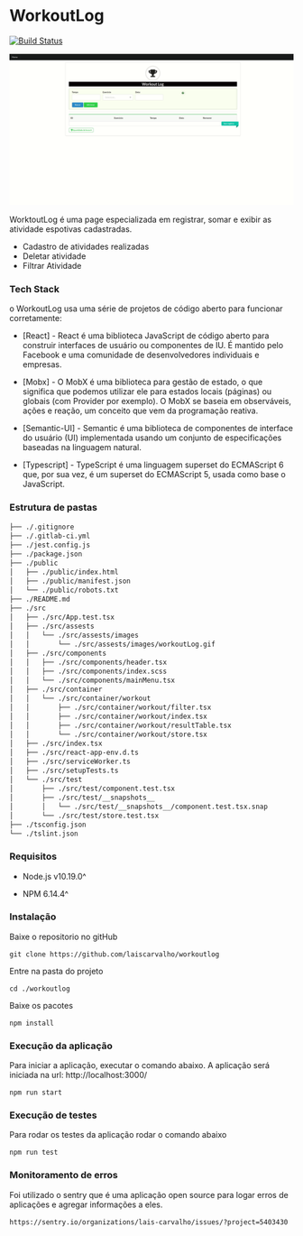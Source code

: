 # WorkoutLog

[![Build Status](https://github.com/laiscarvalho/workoutlog/workflows/workoutlog%20CI/badge.svg)](https://github.com/laiscarvalho/workoutlog/actions?query=workflow%3A%22workoutlog+CI%22)




 ![gif](src/assests/images/workoutLog.gif)


WorktoutLog é uma page especializada em registrar, somar e exibir as atividade espotivas cadastradas.

  - Cadastro de atividades realizadas
  - Deletar atividade 
  - Filtrar Atividade 


### Tech Stack

o WorkoutLog usa uma série de projetos de código aberto para funcionar corretamente:

* [React] - React é uma biblioteca JavaScript de código aberto para construir interfaces de usuário ou componentes de IU. É mantido pelo Facebook e uma comunidade de desenvolvedores individuais e empresas.

* [Mobx] - O MobX é uma biblioteca para gestão de estado, o que significa que podemos utilizar ele para estados locais (páginas) ou globais (com Provider por exemplo). O MobX se baseia em observáveis, ações e reação, um conceito que vem da programação reativa.
 
* [Semantic-UI] - Semantic é uma biblioteca de componentes de interface do usuário (UI) implementada usando um conjunto de especificações baseadas na linguagem natural.

* [Typescript] - TypeScript é uma linguagem superset do ECMAScript 6 que, por sua vez, é um superset do ECMAScript 5, usada como base o JavaScript.

### Estrutura de pastas

```
├── ./.gitignore
├── ./.gitlab-ci.yml
├── ./jest.config.js
├── ./package.json
├── ./public
│   ├── ./public/index.html
│   ├── ./public/manifest.json
│   └── ./public/robots.txt
├── ./README.md
├── ./src
│   ├── ./src/App.test.tsx
│   ├── ./src/assests
│   │   └── ./src/assests/images
│   │       └── ./src/assests/images/workoutLog.gif
│   ├── ./src/components
│   │   ├── ./src/components/header.tsx
│   │   ├── ./src/components/index.scss
│   │   └── ./src/components/mainMenu.tsx
│   ├── ./src/container
│   │   └── ./src/container/workout
│   │       ├── ./src/container/workout/filter.tsx
│   │       ├── ./src/container/workout/index.tsx
│   │       ├── ./src/container/workout/resultTable.tsx
│   │       └── ./src/container/workout/store.tsx
│   ├── ./src/index.tsx
│   ├── ./src/react-app-env.d.ts
│   ├── ./src/serviceWorker.ts
│   ├── ./src/setupTests.ts
│   └── ./src/test
│       ├── ./src/test/component.test.tsx
│       ├── ./src/test/__snapshots__
│       │   └── ./src/test/__snapshots__/component.test.tsx.snap
│       └── ./src/test/store.test.tsx
├── ./tsconfig.json
└── ./tslint.json

```

### Requisitos

* Node.js v10.19.0^

* NPM 6.14.4^


### Instalação

Baixe o repositorio no gitHub
```
git clone https://github.com/laiscarvalho/workoutlog
```

Entre na pasta do projeto 
```
cd ./workoutlog

```

Baixe os pacotes
```
npm install
```


### Execução da aplicação

Para iniciar a aplicação, executar o comando abaixo. A aplicação será iniciada na url: http://localhost:3000/

```
npm run start
```

### Execução de testes

Para rodar os testes da aplicação rodar o comando abaixo

```
npm run test
```

### Monitoramento de erros
Foi utilizado o sentry que é uma aplicação open source para logar erros de aplicações e agregar informações a eles.

```
https://sentry.io/organizations/lais-carvalho/issues/?project=5403430
```
